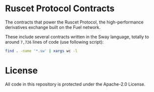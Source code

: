 # Ruscet Protocol Contracts

The contracts that power the Ruscet Protocol, the high-performance derivatives exchange built on the Fuel network.

These include several contracts written in the Sway language, totally to around `7,726` lines of code (use following script):

```bash
find . -name '*.sw' | xargs wc -l
```

# License

All code in this repository is protected under the Apache-2.0 License.
